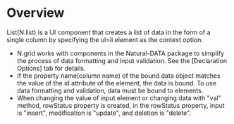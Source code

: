 Overview
===

List(N.list) is a UI component that creates a list of data in the form of a single column by specifying the ul>li element as the context option.

 * N.grid works with components in the Natural-DATA package to simplify the process of data formatting and input validation. See the [Declaration Options] tab for details.
 * If the property name(column name) of the bound data object matches the value of the id attribute of the element, the data is bound. To use data formatting and validation, data must be bound to elements.
 * When changing the value of input element or changing data with "val" method, rowStatus property is created, in the rowStatus property, input is "insert", modification is "update", and deletion is "delete".
